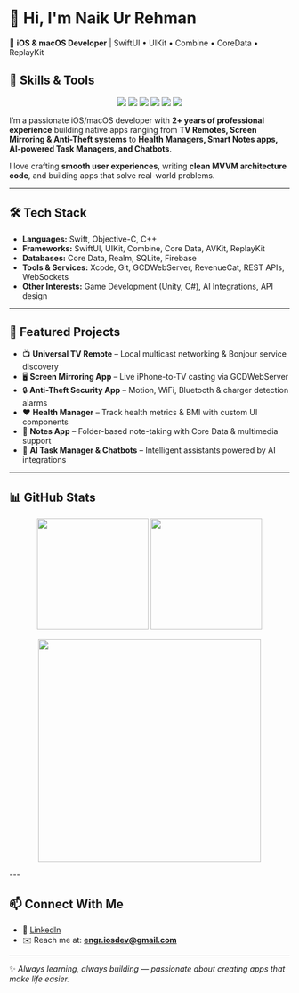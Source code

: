 
# 👋 Hi, I'm Naik Ur Rehman  

🚀 **iOS & macOS Developer** | SwiftUI • UIKit • Combine • CoreData • ReplayKit  
## 🚀 Skills & Tools  

<p align="center">
  <img src="https://img.shields.io/badge/Swift-FA7343?logo=swift&logoColor=white&style=for-the-badge" />
  <img src="https://img.shields.io/badge/SwiftUI-0A84FF?logo=swift&logoColor=white&style=for-the-badge" />
  <img src="https://img.shields.io/badge/UIKit-2396F3?logo=apple&logoColor=white&style=for-the-badge" />
  <img src="https://img.shields.io/badge/CoreData-FFD43B?logo=databricks&logoColor=black&style=for-the-badge" />
  <img src="https://img.shields.io/badge/Firebase-FFCA28?logo=firebase&logoColor=black&style=for-the-badge" />
  <img src="https://img.shields.io/badge/Xcode-1575F9?logo=xcode&logoColor=white&style=for-the-badge" />
</p>

I’m a passionate iOS/macOS developer with **2+ years of professional experience** building native apps ranging from **TV Remotes, Screen Mirroring & Anti-Theft systems** to **Health Managers, Smart Notes apps, AI-powered Task Managers, and Chatbots**.  

I love crafting **smooth user experiences**, writing **clean MVVM architecture code**, and building apps that solve real-world problems.  

---

## 🛠️ Tech Stack

- **Languages:** Swift, Objective-C, C++  
- **Frameworks:** SwiftUI, UIKit, Combine, Core Data, AVKit, ReplayKit  
- **Databases:** Core Data, Realm, SQLite, Firebase  
- **Tools & Services:** Xcode, Git, GCDWebServer, RevenueCat, REST APIs, WebSockets  
- **Other Interests:** Game Development (Unity, C#), AI Integrations, API design  

---

## 📱 Featured Projects

- 📺 **Universal TV Remote** – Local multicast networking & Bonjour service discovery  
- 🖥 **Screen Mirroring App** – Live iPhone-to-TV casting via GCDWebServer  
- 🔒 **Anti-Theft Security App** – Motion, WiFi, Bluetooth & charger detection alarms  
- ❤️ **Health Manager** – Track health metrics & BMI with custom UI components  
- 📝 **Notes App** – Folder-based note-taking with Core Data & multimedia support  
- 🤖 **AI Task Manager & Chatbots** – Intelligent assistants powered by AI integrations  

---
## 📊 GitHub Stats  

<p align="center">
  <img src="https://github-readme-stats.vercel.app/api?username=NaikUrRehman&show_icons=true&include_all_commits=true&count_private=true&theme=radical" height="200" />
  <img src="https://github-readme-stats.vercel.app/api/top-langs/?username=NaikUrRehman&layout=compact&theme=radical" height="200" />
</p>

<p align="center">
  <img src="https://streak-stats.demolab.com?user=NaikUrRehman&theme=radical&hide_border=true" height="400" />
</p>
---

## 📫 Connect With Me

- 💼 [LinkedIn](https://www.linkedin.com/in/naik-ur-rehman-0a0a85210/)
- ✉️ Reach me at: **engr.iosdev@gmail.com**  

---

✨ *Always learning, always building — passionate about creating apps that make life easier.*  

